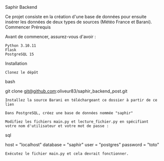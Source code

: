 Saphir Backend

Ce projet consiste en la création d'une base de données pour ensuite insérer les données de deux types de sources (Météo France et Barani).
Commencer
Prérequis

Avant de commencer, assurez-vous d'avoir :

    Python 3.10.11
    Flask
    PostgreSQL 15

Installation

    Clonez le dépôt

bash

git clone git@github.com:oliveur83/saphir_backend_post.git

    Installez la source Barani en téléchargeant ce dossier à partir de ce lien

    Dans PostgreSQL, créez une base de données nommée "saphir"

    Modifiez les fichiers main.py et lecture_fichier.py en spécifiant votre nom d'utilisateur et votre mot de passe :

sql

 host = "localhost"
    database = "saphir" 
    user = "postgres"
    password = "toto"

    Exécutez le fichier main.py et cela devrait fonctionner.
